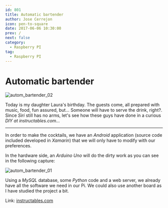 ```yaml
---
id: 801
title: Automatic bartender
author: Jose Cerrejon
icon: pen-to-square
date: 2017-06-06 10:30:00
prev: /
next: false
category:
  - Raspberry PI
tag:
  - Raspberry PI
---
```


# Automatic bartender

![autom_bartender_02](/images/2017/05/autom_bartender_02.jpg)

Today is my daughter Laura's birthday. The guests come, all prepared with music, food, fun assured, but... Someone will have to serve the drink, right?. Since *Siri* still has no arms, let's see how these guys have done in a curious *DIY at instructables.com...*

- - -
In order to make the cocktails, we have an *Android* application (source code included developed in *Xamarin*) that we will only have to modify with our preferences.

In the hardware side, an *Arduino Uno* will do the dirty work as you can see in the following capture:

![autom_bartender_01](/images/2017/05/autom_bartender_01.jpg)

Using a *MySQL* database, some *Python* code and a web server, we already have all the software we need in our Pi. We could also use another board as I have studied the project a bit.

Link: [instructables.com](http://www.instructables.com/id/Automatic-Bartender/)